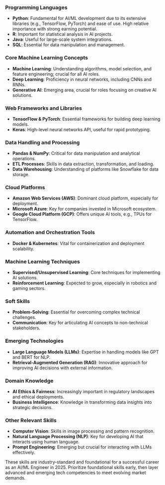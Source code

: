 ### **Programming Languages**
- **Python**: Fundamental for AI/ML development due to its extensive libraries (e.g., TensorFlow, PyTorch) and ease of use. High relative importance with strong earning potential.
- **R**: Important for statistical analysis in AI projects.
- **Java**: Useful for large-scale system integrations.
- **SQL**: Essential for data manipulation and management.

### **Core Machine Learning Concepts**
- **Machine Learning**: Understanding algorithms, model selection, and feature engineering; crucial for all AI roles.
- **Deep Learning**: Proficiency in neural networks, including CNNs and RNNs.
- **Generative AI**: Emerging area, crucial for roles focusing on creative AI solutions.

### **Web Frameworks and Libraries**
- **TensorFlow & PyTorch**: Essential frameworks for building deep learning models.
- **Keras**: High-level neural networks API, useful for rapid prototyping.

### **Data Handling and Processing**
- **Pandas & NumPy**: Critical for data manipulation and analytical operations.
- **ETL Processes**: Skills in data extraction, transformation, and loading.
- **Data Warehousing**: Understanding of platforms like Snowflake for data storage.

### **Cloud Platforms**
- **Amazon Web Services (AWS)**: Dominant cloud platform, especially for deployment.
- **Microsoft Azure**: Key for companies invested in Microsoft ecosystem.
- **Google Cloud Platform (GCP)**: Offers unique AI tools, e.g., TPUs for TensorFlow.

### **Automation and Orchestration Tools**
- **Docker & Kubernetes**: Vital for containerization and deployment scalability.

### **Machine Learning Techniques**
- **Supervised/Unsupervised Learning**: Core techniques for implementing AI solutions.
- **Reinforcement Learning**: Expected to grow, especially in robotics and gaming sectors.

### **Soft Skills**
- **Problem-Solving**: Essential for overcoming complex technical challenges.
- **Communication**: Key for articulating AI concepts to non-technical stakeholders.

### **Emerging Technologies**
- **Large Language Models (LLMs)**: Expertise in handling models like GPT and BERT for NLP.
- **Retrieval-Augmented Generation (RAG)**: Innovative approach for improving AI decisions with external information.

### **Domain Knowledge**
- **AI Ethics & Fairness**: Increasingly important in regulatory landscapes and ethical deployments.
- **Business Intelligence**: Knowledge in transforming data insights into strategic decisions.

### **Other Relevant Skills**
- **Computer Vision**: Skills in image processing and pattern recognition.
- **Natural Language Processing (NLP)**: Key for developing AI that interacts using human language.
- **Prompt Engineering**: Emerging but crucial for interacting with LLMs effectively.

These skills are industry-standard and foundational for a successful career as an AI/ML Engineer in 2025. Prioritize foundational skills early, then layer advanced and emerging tech competencies to meet evolving market demands.